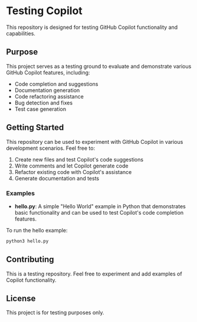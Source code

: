 # Testing Copilot

This repository is designed for testing GitHub Copilot functionality and capabilities.

## Purpose

This project serves as a testing ground to evaluate and demonstrate various GitHub Copilot features, including:

- Code completion and suggestions
- Documentation generation
- Code refactoring assistance
- Bug detection and fixes
- Test case generation

## Getting Started

This repository can be used to experiment with GitHub Copilot in various development scenarios. Feel free to:

1. Create new files and test Copilot's code suggestions
2. Write comments and let Copilot generate code
3. Refactor existing code with Copilot's assistance
4. Generate documentation and tests

### Examples

- **hello.py**: A simple "Hello World" example in Python that demonstrates basic functionality and can be used to test Copilot's code completion features.

To run the hello example:
```bash
python3 hello.py
```

## Contributing

This is a testing repository. Feel free to experiment and add examples of Copilot functionality.

## License

This project is for testing purposes only.